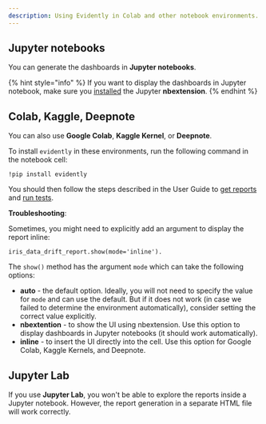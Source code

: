 ```yaml
---
description: Using Evidently in Colab and other notebook environments.
---
```


## Jupyter notebooks

You can generate the dashboards in **Jupyter notebooks**. 

{% hint style="info" %}
If you want to display the dashboards in Jupyter notebook, make sure you [installed](../get-started/install-evidently.md) the Jupyter **nbextension**.
{% endhint %}

## Colab, Kaggle, Deepnote

You can also use **Google Colab**, **Kaggle Kernel**, or **Deepnote**.  

To install `evidently` in these environments, run the following command in the notebook cell:

```
!pip install evidently
```

You should then follow the steps described in the User Guide to [get reports](get-reports.md) and [run tests](run-tests.md).

**Troubleshooting**: 

Sometimes, you might need to explicitly add an argument to display the report inline: 

```
iris_data_drift_report.show(mode='inline'). 
```

The `show()` method has the argument `mode` which can take the following options:

* **auto** - the default option. Ideally, you will not need to specify the value for `mode` and can use the default. But if it does not work (in case we failed to determine the environment automatically), consider setting the correct value explicitly.
* **nbextention** - to show the UI using nbextension. Use this option to display dashboards in Jupyter notebooks (it should work automatically).
* **inline** - to insert the UI directly into the cell. Use this option for Google Colab, Kaggle Kernels, and Deepnote. 


## Jupyter Lab

If you use **Jupyter Lab**, you won't be able to explore the reports inside a Jupyter notebook. However, the report generation in a separate HTML file will work correctly.
